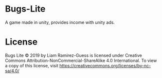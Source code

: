# Bugs-Lite
A game made in unity, provides income with unity ads.

# License
Bugs Lite © 2019 by Liam Ramirez-Guess is licensed under Creative Commons Attribution-NonCommercial-ShareAlike 4.0 International. To view a copy of this license, visit https://creativecommons.org/licenses/by-nc-sa/4.0/
